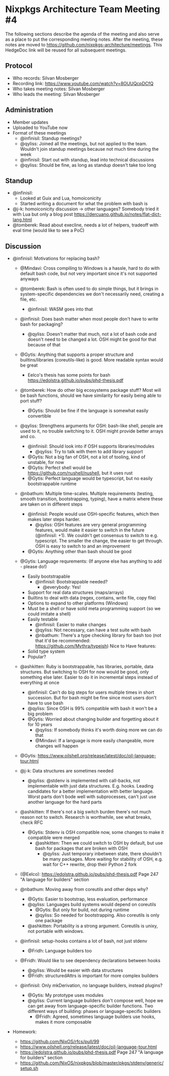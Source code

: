# Nixpkgs Architecture Team Meeting #4

The following sections describe the agenda of the meeting and also serve as a place to put the corresponding meeting notes. After the meeting, these notes are moved to https://github.com/nixpkgs-architecture/meetings. This HedgeDoc link will be reused for all subsequent meetings.

## Protocol

- Who records: Silvan Mosberger
- Recording link: https://www.youtube.com/watch?v=8OUUQcpDCfQ
- Who takes meeting notes: Silvan Mosberger
- Who leads the meeting: Silvan Mosberger

## Administration

- Member updates
- Uploaded to YouTube now
- Format of these meetings
  - @infinisil: Standup meetings?
  - @qyliss: Joined all the meetings, but not applied to the team. Wouldn't join standup meetings because not much time during the week
  - @infinisil: Start out with standup, lead into technical discussions
  - @qyliss: Should be fine, as long as standup doesn't take too long

## Standup

- @infinisil:
  - Looked at Guix and Lua, homoiconicity
  - Started writing a document for what the problem with bash is
- @j-k: homoiconicity discussion -> other languages? Somebody tried it with Lua but only a blog post https://dercuano.github.io/notes/flat-dict-lang.html
- @tomberek: Read about execline, needs a lot of helpers, tradeoff with eval time (would like to see a PoC)

## Discussion

- @infinisil: Motivations for replacing bash?
  - @Mindavi: Cross compiling to Windows is a hassle, hard to do with default bash code, but not very important since it's not supported anyways
  - @tomberek: Bash is often used to do simple things, but it brings in system-specific dependencies we don't necessarily need, creating a file, etc.
    - @infinisil: WASM goes into that
  - @infinisil: Does bash matter when most people don't have to write bash for packaging?
    - @qyliss: Doesn't matter that much, not a lot of bash code and doesn't need to be changed a lot. OSH might be good for that because of that
  - @Gytis: Anything that supports a proper structure and builtins/libraries (coreutils-like) is good. More readable syntax would be great
    - Eelco's thesis has some points for bash https://edolstra.github.io/pubs/phd-thesis.pdf
  - @tomberek: How do other big ecosystems package stuff? Most will be bash functions, should we have similarity for easily being able to port stuff?
    - @Gytis: Should be fine if the language is somewhat easily convertible
  - @qyliss: Strengthens arguments for OSH: bash-like shell, people are used to it, no trouble switching to it. OSH might provide better arrays and co.
    - @infinisil: Should look into if OSH supports libraries/modules
      - @qyliss: Try to talk with them to add library support
    - @Gytis: Not a big fan of OSH, not a lot of tooling, kind of unstable, for now
    - @Gytis: Perfect shell would be https://github.com/nushell/nushell, but it uses rust
    - @Gytis: Perfect language would be typescript, but no easily bootstrappable runtime
  - @nbathum: Multiple time-scales. Multiple requirements (testing, smooth transition, bootstrapping, typing), have a matrix where these are taken on in different steps
    - @infinisil: People would use OSH-specific features, which then makes later steps harder.
      - @qyliss: OSH features are very general programming features, would make it easier to switch in the future (@infinisil: +1). We couldn't get consensus to switch to e.g. typescript. The smaller the change, the easier to get through. OSH is easy to switch to and an improvement
    - @Gytis: Anything other than bash should be good
  - @Gytis: Language requrements: (If anyone else has anything to add - please do!)
    - Easily bootstrapable
      - @infinisil: Bootstrappable needed?
        - @everybody: Yes!
    - Support for real data structures (maps/arrays)
    - Builtins to deal with data (regex, contains, write file, copy file)
    - Options to expand to other platforms (Windows) 
    - Must be a shell or have solid meta programming support (so we could imitate a shell)
    - Easily testable
      - @infinisil: Easier to make changes
      - @qyliss: Not necessary, can have a test suite with bash
      - @nbathum: There's a type checking library for bash too (not that it'd be recommended: https://github.com/Mythra/typeish)
    Nice to Have features:
    - Solid type system
    - Popular?
  - @ashkitten: Ruby is bootstrappable, has libraries, portable, data structures. But switching to OSH for now would be good, only something else later. Easier to do it in incremental steps instead of everything at once
    - @infinisil: Can't do big steps for users multiple times in short succession. But for bash might be fine since most users don't have to use bash
    - @qyliss: Since OSH is 99% compatible with bash it won't be a big problem
    - @Gytis: Worried about changing builder and forgetting about it for 10 years
      - @qyliss: If somebody thinks it's worth doing more we can do that
      - @Mindavi: If a language is more easily changeable, more changes will happen 

  - @Gytis: https://www.oilshell.org/release/latest/doc/oil-language-tour.html
  - @j-k: Data structures are sometimes needed
    - @qyliss: @stdenv is implemented with call-backs, not implementable with just data structures. E.g. hooks. Leading candidates for a better implementation with better language. Worst parts don't bode well with subprocesses, can't just use another language for the hard parts
  - @ashkitten: If there's not a big switch burden there's not much reason not to switch. Research is worthwhile, see what breaks, check RFC
    - @Gytis: Stdenv is OSH compatible now, some changes to make it compatible were merged
      - @ashkitten: Then we could switch to OSH by default, but use bash for packages that are broken with OSH
        - @qyliss: Just temporary inbetween state, there shouldn't be many packages. More waiting for stability of OSH, e.g. wait for C++ rewrite, drop their Python 2 fork
  - (@Eelco): https://edolstra.github.io/pubs/phd-thesis.pdf Page 247 "A language for builders" section
  - @nbathum: Moving away from coreutils and other deps why?
    - @Gytis: Easier to bootstrap, less evaluation, performance
    - @qyliss: Languages build systems would depend on coreutils
      - @Gytis: But only for build, not during runtime
      - @qyliss: So needed for bootstrapping. Also coreutils is only one package
    - @ashkitten: Portability is a strong argument. Coreutils is unixy, not portable with windows.
  - @infinisil: setup-hooks contains a lot of bash, not just stdenv
    - @Fridh: Language builders too
  - @Fridh: Would like to see dependency declarations between hooks
    - @qyliss: Would be easier with data structures
    - @Fridh: structuredAttrs is important for more complex builders
  - @infinisil: Only mkDerivation, no language builders, instead plugins?
    - @Gytis: My prototype uses modules
    - @qyliss: Current language builders don't compose well, hope we can get away from language-specific builder functions. Two different ways of building: phases or language-specific builders
      - @Fridh: Agreed, sometimes language builders use hooks, makes it more composable
      
    
- Homework:
    - https://github.com/NixOS/rfcs/pull/99
    - https://www.oilshell.org/release/latest/doc/oil-language-tour.html
    - https://edolstra.github.io/pubs/phd-thesis.pdf Page 247 "A language for builders" section
    - https://github.com/NixOS/nixpkgs/blob/master/pkgs/stdenv/generic/setup.sh
